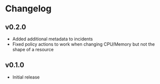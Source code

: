 # Changelog

## v0.2.0

- Added additional metadata to incidents
- Fixed policy actions to work when changing CPU/Memory but not the shape of a resource

## v0.1.0

- Initial release
